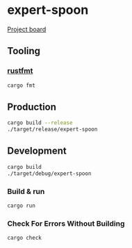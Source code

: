 # expert-spoon
[Project board](https://github.com/orgs/Flavor-of-the-Code/projects/3)

## Tooling

### [rustfmt](https://rust-lang.github.io/rustfmt/?version=v1.4.38&search=)

```bash
cargo fmt
```
## Production

```bash
cargo build --release
./target/release/expert-spoon
```

## Development

```bash
cargo build
./target/debug/expert-spoon
```

### Build & run

```bash
cargo run
```
### Check For Errors Without Building

```bash
cargo check
```
